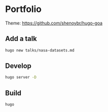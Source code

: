 # Portfolio

Theme: https://github.com/shenoybr/hugo-goa

## Add a talk

```sh
hugo new talks/nasa-datasets.md
```

## Develop


```sh
hugo server -D  
```

## Build

```sh
hugo
```